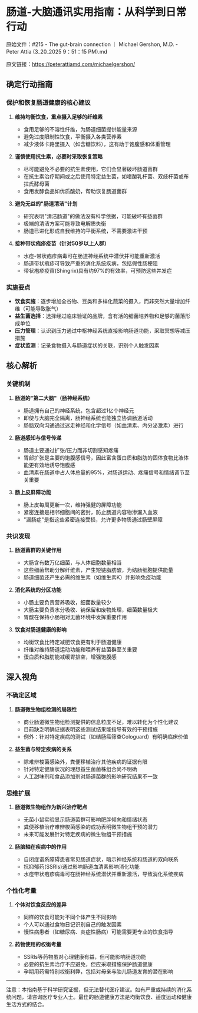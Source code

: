 # 肠道-大脑通讯实用指南：从科学到日常行动

原始文件：#215 - The gut-brain connection ｜ Michael Gershon, M.D. - Peter Attia (3_20_2025 9：51：15 PM).md

原文链接：https://peterattiamd.com/michaelgershon/

## 确定行动指南

### 保护和恢复肠道健康的核心建议

1. **维持均衡饮食，重点摄入足够的纤维素**
   - 食用足够的不溶性纤维，为肠道细菌提供能量来源
   - 避免过度限制性饮食，平衡摄入各类营养素
   - 减少液体卡路里摄入（如含糖饮料），这有助于饱腹感和体重管理

2. **谨慎使用抗生素，必要时采取恢复策略**
   - 尽可能避免不必要的抗生素使用，它们会显著破坏肠道菌群
   - 在抗生素治疗期间或之后使用特定益生菌，如嗜酸乳杆菌、双歧杆菌或布拉氏酵母菌
   - 食用发酵食品如优质酸奶，帮助恢复肠道菌群

3. **避免无益的"肠道清洁"计划**
   - 研究表明"清洁肠道"的做法没有科学依据，可能破坏有益菌群
   - 极端的清洁方案可能导致电解质失衡
   - 肠道已进化形成自我维持的平衡系统，不需要激进干预

4. **接种带状疱疹疫苗（针对50岁以上人群）**
   - 水痘-带状疱疹病毒可在肠道神经系统中潜伏并可能重新激活
   - 肠道带状疱疹可导致严重的消化系统疾病，包括假性肠梗阻
   - 带状疱疹疫苗(Shingrix)具有约97%的有效率，可预防这些并发症

### 实施要点

- **饮食实施**：逐步增加全谷物、豆类和多样化蔬菜的摄入，而非突然大量增加纤维（可能导致胀气）
- **益生菌选择**：选择经过临床验证的品牌，含有活的细菌培养物和足够的菌落形成单位
- **压力管理**：认识到压力通过中枢神经系统直接影响肠道功能，采取冥想等减压措施
- **症状监测**：记录食物摄入与肠道症状的关联，识别个人触发因素

## 核心解析

### 关键机制

1. **肠道的"第二大脑"（肠神经系统）**
   - 肠道拥有自己的神经系统，包含超过1亿个神经元
   - 即使与大脑完全隔离，肠神经系统也能独立协调肠道活动
   - 肠脑双向沟通通过迷走神经和化学信号（如血清素、内分泌激素）进行

2. **肠道感知与信号传递**
   - 肠道主要通过扩张/压力而非切割感知疼痛
   - 胃部扩张是主要的饱腹感信号，因此富含蛋白质和脂肪的固体食物比液体能更有效地诱导饱腹感
   - 血清素在肠道中占人体总量的95%，对肠道运动、疼痛信号和情绪调节至关重要

3. **肠上皮屏障功能**
   - 肠上皮每周更新一次，维持强健的屏障功能
   - 紧密连接是相邻细胞间的密封，防止肠道内容物渗漏入血液
   - "漏肠症"是指这些紧密连接受损，允许更多物质通过肠壁屏障

### 共识发现

1. **肠道菌群的关键作用**
   - 大肠含有数万亿细菌，与人体细胞数量相当
   - 这些细菌帮助分解纤维素，产生短链脂肪酸，为结肠细胞提供能量
   - 肠道细菌还产生必需的维生素（如维生素K）并影响免疫功能

2. **消化系统的分区功能**
   - 小肠主要负责营养吸收，细菌数量较少
   - 大肠主要负责水分吸收、钠保留和废物处理，细菌数量极大
   - 胃酸在保持小肠相对无菌环境中发挥重要作用

3. **饮食对肠道健康的影响**
   - 均衡饮食比特定减肥饮食更有利于肠道健康
   - 纤维对维持肠道运动功能和喂养有益菌群至关重要
   - 蛋白质和脂肪能减缓胃排空，增强饱腹感

## 深入视角

### 不确定区域

1. **肠道微生物组检测的局限性**
   - 商业肠道微生物组检测提供的信息粒度不足，难以转化为个性化建议
   - 目前缺乏明确证据表明这些测试结果能指导有效的干预措施
   - 例外：针对特定疾病的测试（如结肠癌筛查Cologuard）有明确临床价值

2. **益生菌与特定疾病的关系**
   - 除难辨梭菌感染外，粪便移植治疗其他疾病的证据有限
   - 针对特定健康状况的理想益生菌菌株组合尚不明确
   - 人工甜味剂和食品添加剂对肠道菌群的影响研究结果不一致

### 思维扩展

1. **肠道微生物组作为新兴治疗靶点**
   - 无菌小鼠实验显示肠道菌群可影响肥胖倾向和情绪状态
   - 粪便移植治疗难辨梭菌感染的成功表明微生物组干预的潜力
   - 未来可能发展针对特定疾病的微生物组干预措施

2. **肠脑轴在疾病中的作用**
   - 自闭症谱系障碍患者常见肠道症状，暗示神经系统和肠道的双向联系
   - 抗抑郁药(SSRIs)通过影响肠道血清素影响消化功能
   - 水痘带状疱疹病毒可在肠神经系统潜伏并重新激活，导致消化系统疾病

### 个性化考量

1. **个体对饮食反应的差异**
   - 同样的饮食可能对不同个体产生不同影响
   - 个人可以通过食物日记识别自己的触发因素
   - 慢性病患者（如糖尿病、炎症性肠病）可能需要更专业的饮食指导

2. **药物使用的权衡考量**
   - SSRIs等药物虽对心理健康有益，但可能影响肠道功能
   - 必要的抗生素治疗不应避免，但应采取措施保护肠道健康
   - 孕期用药需特别权衡利弊，包括对母亲与胎儿肠道发育的潜在影响

---

注意：本指南基于科学研究证据，但无法替代医疗建议。如有严重或持续的消化系统问题，请咨询医疗专业人士。最佳的肠道健康方法是均衡饮食、适度运动和健康生活方式的结合。